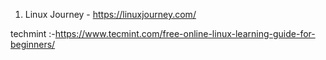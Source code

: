 1. Linux Journey - https://linuxjourney.com/





techmint :-https://www.tecmint.com/free-online-linux-learning-guide-for-beginners/
